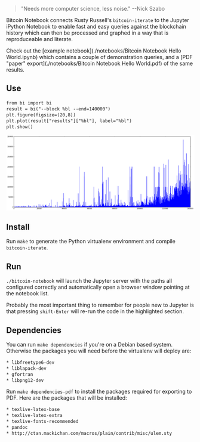 > "Needs more computer science, less noise."
> --Nick Szabo

Bitcoin Notebook connects Rusty Russell's `bitcoin-iterate` to the Jupyter iPython Notebook to enable fast and easy queries against the blockchain history which can then be processed and graphed in a way that is reproduceable and literate.

Check out the [example notebook](./notebooks/Bitcoin Notebook Hello World.ipynb) which contains a couple of demonstration queries, and a [PDF "paper" export](./notebooks/Bitcoin Notebook Hello World.pdf) of the same results.

Use
---

	from bi import bi
	result = bi("--block %bl --end=140000")
	plt.figure(figsize=(20,8))
	plt.plot(result["results"]["%bl"], label="%bl")
	plt.show()

![Example query result](./notebooks/example-query.png)

Install
-------

Run `make` to generate the Python virtualenv environment and compile `bitcoin-iterate`.

Run
---

`./bitcoin-notebook` will launch the Jupyter server with the paths all configured correctly and automatically open a browser window pointing at the notebook list.

Probably the most important thing to remember for people new to Jupyter is that pressing `shift-Enter` will re-run the code in the highlighted section.

Dependencies
------------

You can run `make dependencies` if you're on a Debian based system. Otherwise the packages you will need before the virtualenv will deploy are:

	* libfreetype6-dev
	* liblapack-dev
	* gfortran
	* libpng12-dev

Run `make dependencies-pdf` to install the packages required for exporting to PDF. Here are the packages that will be installed:

	* texlive-latex-base
	* texlive-latex-extra
	* texlive-fonts-recommended
	* pandoc
	* http://ctan.mackichan.com/macros/plain/contrib/misc/ulem.sty

